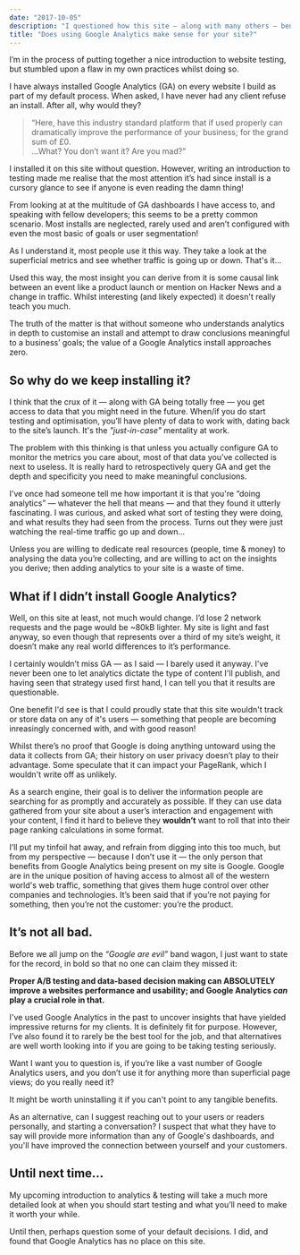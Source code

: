 ```yaml
---
date: "2017-10-05"
description: "I questioned how this site — along with many others — benefits from having Google Analytics installed to track user behaviour."
title: "Does using Google Analytics make sense for your site?"
---
```


I’m in the process of putting together a nice introduction to website testing, but stumbled upon a flaw in my own practices whilst doing so.

I have always installed Google Analytics (GA) on every website I build as part of my default process. When asked, I have never had any client refuse an install. After all, why would they? 

> “Here, have this industry standard platform that if used properly can dramatically improve the performance of your business; for the grand sum of £0.  
> …What? You don’t want it? Are you mad?”  

I installed it on this site without question. However, writing an introduction to testing made me realise that the most attention it’s had since install is a cursory glance to see if anyone is even reading the damn thing!

From looking at at the multitude of GA dashboards I have access to, and speaking with fellow developers; this seems to be a pretty common scenario. Most installs are neglected, rarely used and aren’t configured with even the most basic of goals or user segmentation!

As I understand it, most people use it this way. They take a look at the superficial metrics and see whether traffic is going up or down. That's it...

Used this way, the most insight you can derive from it is some causal link between an event like a product launch or mention on Hacker News and a change in traffic. Whilst interesting (and likely expected) it doesn't really teach you much.

The truth of the matter is that without someone who understands analytics in depth to customise an install and attempt to draw conclusions meaningful to a business’ goals; the value of a Google Analytics install approaches zero.

## So why do we keep installing it?
I think that the crux of it — along with GA being totally free — you get access to data that you might need in the future. When/if you do start testing and optimisation, you’ll have plenty of data to work with, dating back to the site’s launch. It's the *"just-in-case"* mentality at work.

The problem with this thinking is that unless you actually configure GA to monitor the metrics you care about, most of that data you’ve collected is next to useless. It is really hard to retrospectively query GA and get the depth and specificity you need to make meaningful conclusions.

I've once had someone tell me how important it is that you're “doing analytics” — whatever the hell that means — and that they found it utterly fascinating. I was curious, and asked what sort of testing they were doing, and what results they had seen from the process. Turns out they were just watching the real-time traffic go up and down…

Unless you are willing to dedicate real resources (people, time & money) to analysing the data you’re collecting, and are willing to act on the insights you derive; then adding analytics to your site is a waste of time.

## What if I didn’t install Google Analytics?
Well, on this site at least, not much would change. I’d lose 2 network requests and the page would be ~80kB lighter. My site is light and fast anyway, so even though that represents over a third of my site’s weight, it doesn’t make any real world differences to it’s performance.

I certainly wouldn’t miss GA — as I said — I barely used it anyway. I've never been one to let analytics dictate the type of content I'll publish, and having seen that strategy used first hand, I can tell you that it results are questionable.

One benefit I'd see is that I could proudly state that this site wouldn't track or store data on any of it's users — something that people are becoming inreasingly concerned with, and with good reason!

Whilst there’s no proof that Google is doing anything untoward using the data it collects from GA; their history on user privacy doesn’t play to their advantage. Some speculate that it can impact your PageRank, which I wouldn't write off as unlikely.

As a search engine, their goal is to deliver the information people are searching for as promptly and accurately as possible. If they can use data gathered from your site about a user’s interaction and engagement with your content, I find it hard to believe they **wouldn’t** want to roll that into their page ranking calculations in some format.

I’ll put my tinfoil hat away, and refrain from digging into this too much, but from my perspective — because I don’t use it — the only person that benefits from Google Analytics being present on my site is Google. Google are in the unique position of having access to almost all of the western world's web traffic, something that gives them huge control over other companies and technologies. It’s been said that if you’re not paying for something, then you’re not the customer: you’re the product. 

## It’s not all bad.
Before we all jump on the _“Google are evil”_ band wagon, I just want to state for the record, in bold so that no one can claim they missed it:

**Proper A/B testing and data-based decision making can ABSOLUTELY improve a websites performance and usability; and Google Analytics _can_ play a crucial role in that.**

I've used Google Analytics in the past to uncover insights that have yielded impressive returns for my clients. It is definitely fit for purpose. However, I’ve also found it to rarely be the best tool for the job, and that alternatives are well worth looking into if you are going to be taking testing seriously.

Want I want you to question is, if you’re like a vast number of Google Analytics users, and you don’t use it for anything more than superficial page views; do you really need it? 

It might be worth uninstalling it if you can't point to any tangible benefits.

As an alternative, can I suggest reaching out to your users or readers personally, and starting a conversation? I suspect that what they have to say will provide more information than any of Google's dashboards, and you'll have improved the connection between yourself and your customers.

## Until next time…
My upcoming introduction to analytics & testing will take a much more detailed look at when you should start testing and what you’ll need to make it worth your while. 

Until then, perhaps question some of your default decisions. I did, and found that Google Analytics has no place on this site.

